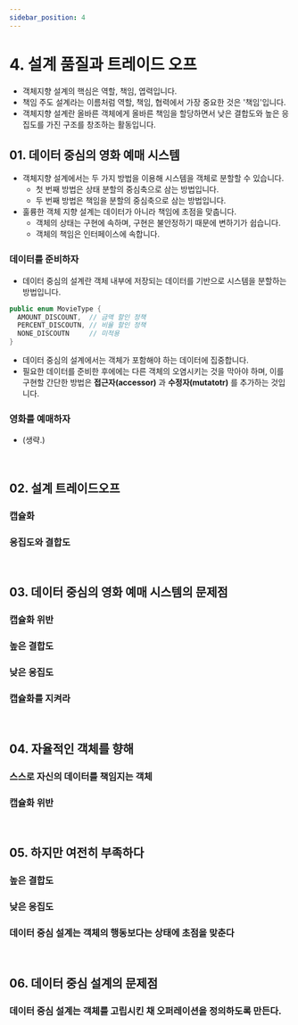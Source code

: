 ```yaml
---
sidebar_position: 4
---
```


# 4. 설계 품질과 트레이드 오프

- 객체지향 설계의 핵심은 역할, 책임, 엽력입니다.
- 책임 주도 설계라는 이름처럼 역할, 책임, 협력에서 가장 중요한 것은 '책임'입니다.
- 객체지향 설계란 올바른 객체에게 올바른 책임을 할당하면서 낮은 결합도와 높은 응집도를 가진 구조를 창조하는 활동입니다.

## 01. 데이터 중심의 영화 예매 시스템

- 객체지향 설계에서는 두 가지 방법을 이용해 시스템을 객체로 분할할 수 있습니다.
  - 첫 번째 방법은 상태 분할의 중심축으로 삼는 방법입니다.
  - 두 번째 방법은 책임을 분할의 중심축으로 삼는 방법입니다.
- 훌륭한 객체 지향 설계는 데이터가 아니라 책임에 초점을 맞춥니다.
  - 객체의 상태는 구현에 속하며, 구현은 불안정하기 때문에 변하기가 쉽습니다.
  - 객체의 책임은 인터페이스에 속합니다.

### 데이터를 준비하자

- 데이터 중심의 설계란 객체 내부에 저장되는 데이터를 기반으로 시스템을 분할하는 방법입니다.

```java
public enum MovieType {
  AMOUNT_DISCOUNT,  // 금액 할인 정책
  PERCENT_DISCOUTN, // 비율 할인 정책
  NONE_DISCOUTN     // 미적용
}
```

- 데이터 중심의 설계에서는 객체가 포함해야 하는 데이터에 집중합니다.
- 필요한 데이터를 준비한 후에에는 다른 객체의 오염시키는 것을 막아야 하며, 이를 구현할 간단한 방법은 **접근자(accessor)** 과 **수정자(mutatotr)** 를 추가하는 것입니다.

### 영화를 예매하자

- (생략.)

<br/>

## 02. 설계 트레이드오프

### 캡슐화

### 응집도와 결합도

<br/>

## 03. 데이터 중심의 영화 예매 시스템의 문제점

### 캡슐화 위반

### 높은 결합도

### 낮은 응집도

### 캡슐화를 지켜라

<br/>

## 04. 자율적인 객체를 향해

### 스스로 자신의 데이터를 책임지는 객체

### 캡슐화 위반

<br/>

## 05. 하지만 여전히 부족하다

### 높은 결합도

### 낮은 응집도

### 데이터 중심 설계는 객체의 행동보다는 상태에 초점을 맞춘다

<br/>

## 06. 데이터 중심 설계의 문제점

### 데이터 중심 설계는 객체를 고립시킨 채 오퍼레이션을 정의하도록 만든다.